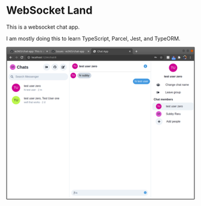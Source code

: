 # WebSocket Land

This is a websocket chat app.

I am mostly doing this to learn TypeScript, Parcel, Jest, and TypeORM.

![screen shot](./demo.png)